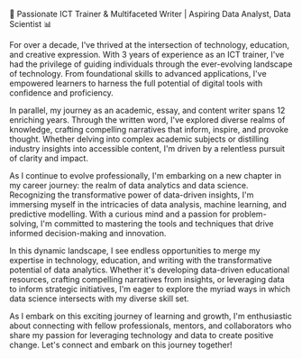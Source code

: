 🚀 Passionate ICT Trainer & Multifaceted Writer | Aspiring Data Analyst, Data Scientist 📊

For over a decade, I've thrived at the intersection of technology, education, and creative expression. With 3 years of experience as an ICT trainer, I've had the privilege of guiding individuals through the ever-evolving landscape of technology. From foundational skills to advanced applications, I've empowered learners to harness the full potential of digital tools with confidence and proficiency.

In parallel, my journey as an academic, essay, and content writer spans 12 enriching years. Through the written word, I've explored diverse realms of knowledge, crafting compelling narratives that inform, inspire, and provoke thought. Whether delving into complex academic subjects or distilling industry insights into accessible content, I'm driven by a relentless pursuit of clarity and impact.

As I continue to evolve professionally, I'm embarking on a new chapter in my career journey: the realm of data analytics and data science. Recognizing the transformative power of data-driven insights, I'm immersing myself in the intricacies of data analysis, machine learning, and predictive modelling. With a curious mind and a passion for problem-solving, I'm committed to mastering the tools and techniques that drive informed decision-making and innovation.

In this dynamic landscape, I see endless opportunities to merge my expertise in technology, education, and writing with the transformative potential of data analytics. Whether it's developing data-driven educational resources, crafting compelling narratives from insights, or leveraging data to inform strategic initiatives, I'm eager to explore the myriad ways in which data science intersects with my diverse skill set.

As I embark on this exciting journey of learning and growth, I'm enthusiastic about connecting with fellow professionals, mentors, and collaborators who share my passion for leveraging technology and data to create positive change. Let's connect and embark on this journey together!
